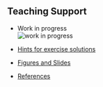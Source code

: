 ## Teaching Support

* Work in progress  
![work in progress](../../images/comingSoon.png "work in progress")

* [Hints for exercise solutions](SolutionHints)
* [Figures and Slides](SlidesFigures)
* [References](References)
